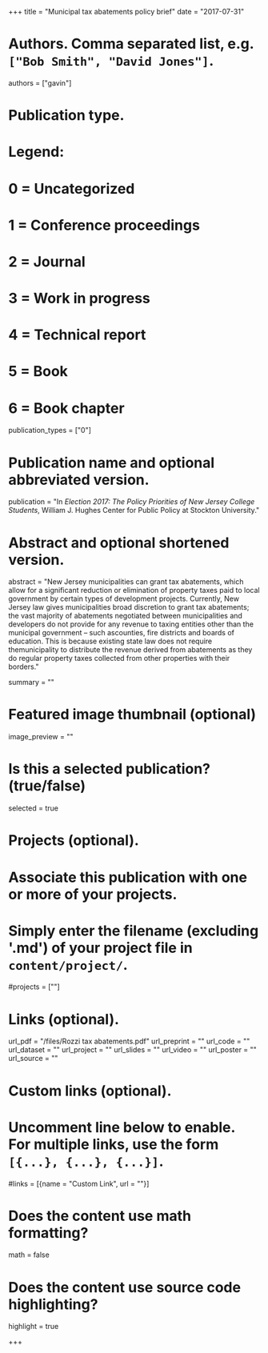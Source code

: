 +++
title = "Municipal tax abatements policy brief"
date = "2017-07-31"

# Authors. Comma separated list, e.g. `["Bob Smith", "David Jones"]`.
authors = ["gavin"]

# Publication type.
# Legend:
# 0 = Uncategorized
# 1 = Conference proceedings
# 2 = Journal
# 3 = Work in progress
# 4 = Technical report
# 5 = Book
# 6 = Book chapter
publication_types = ["0"]

# Publication name and optional abbreviated version.
publication = "In *Election 2017: The Policy Priorities of New Jersey College Students*,  William J. Hughes Center for Public Policy at Stockton University."

# Abstract and optional shortened version.
abstract = "New Jersey municipalities can grant tax abatements, which allow for a significant reduction or elimination of property taxes paid to local government by certain types of development projects. Currently, New Jersey law gives municipalities broad discretion to grant tax abatements; the vast majority of abatements negotiated between municipalities and developers do not provide for any revenue to taxing entities other than the municipal government – such ascounties, fire districts and boards of education. This is because existing state law does not require themunicipality to distribute the revenue derived from abatements as they do regular property taxes collected from other properties with their borders."

summary = ""

# Featured image thumbnail (optional)
image_preview = ""

# Is this a selected publication? (true/false)
selected = true

# Projects (optional).
#   Associate this publication with one or more of your projects.
#   Simply enter the filename (excluding '.md') of your project file in `content/project/`.
#projects = [""]

# Links (optional).
url_pdf = "/files/Rozzi tax abatements.pdf"
url_preprint = ""
url_code = ""
url_dataset = ""
url_project = ""
url_slides = ""
url_video = ""
url_poster = ""
url_source = ""

# Custom links (optional).
#   Uncomment line below to enable. For multiple links, use the form `[{...}, {...}, {...}]`.
#links = [{name = "Custom Link", url = ""}]

# Does the content use math formatting?
math = false

# Does the content use source code highlighting?
highlight = true

+++
